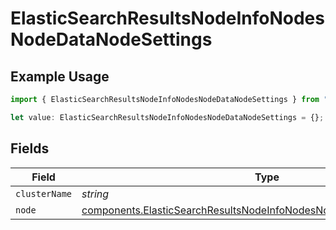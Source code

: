 # ElasticSearchResultsNodeInfoNodesNodeDataNodeSettings

## Example Usage

```typescript
import { ElasticSearchResultsNodeInfoNodesNodeDataNodeSettings } from "@censys/platform-sdk/models/components";

let value: ElasticSearchResultsNodeInfoNodesNodeDataNodeSettings = {};
```

## Fields

| Field                                                                                                                                                        | Type                                                                                                                                                         | Required                                                                                                                                                     | Description                                                                                                                                                  |
| ------------------------------------------------------------------------------------------------------------------------------------------------------------ | ------------------------------------------------------------------------------------------------------------------------------------------------------------ | ------------------------------------------------------------------------------------------------------------------------------------------------------------ | ------------------------------------------------------------------------------------------------------------------------------------------------------------ |
| `clusterName`                                                                                                                                                | *string*                                                                                                                                                     | :heavy_minus_sign:                                                                                                                                           | N/A                                                                                                                                                          |
| `node`                                                                                                                                                       | [components.ElasticSearchResultsNodeInfoNodesNodeDataNodeSettingsNode](../../models/components/elasticsearchresultsnodeinfonodesnodedatanodesettingsnode.md) | :heavy_minus_sign:                                                                                                                                           | N/A                                                                                                                                                          |